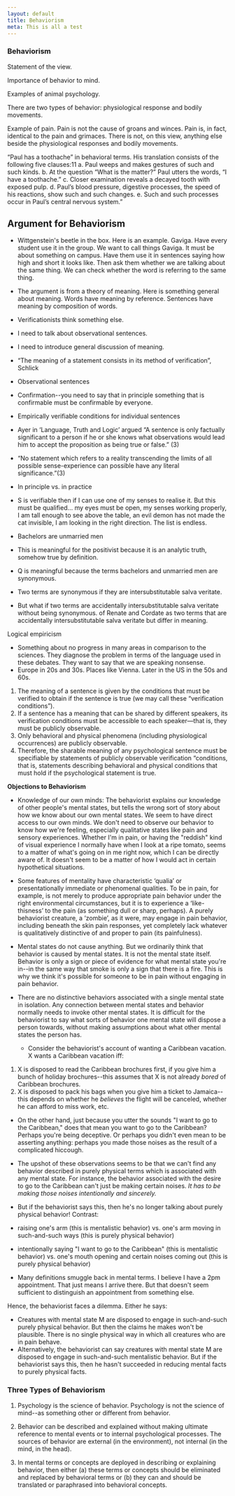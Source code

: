 ```yaml
---
layout: default
title: Behaviorism
meta: This is all a test
---
```


### Behaviorism

Statement of the view. 

Importance of behavior to mind. 

Examples of animal psychology.

There are two types of behavior: physiological response and bodily movements. 

Example of pain. Pain is not the cause of groans and winces. Pain is, in fact, identical to the pain and grimaces. There is not, on this view, anything else beside the physiological responses and bodily movements. 

“Paul has a toothache” in behavioral terms. His translation consists of the following five clauses:11
a. Paul weeps and makes gestures of such and such kinds.
b. At the question “What is the matter?” Paul utters the words, “I have a toothache.”
c. Closer examination reveals a decayed tooth with exposed pulp.
d. Paul’s blood pressure, digestive processes, the speed of his reactions, show such and such changes.
e. Such and such processes occur in Paul’s central nervous system.”


## Argument for Behaviorism

+ Wittgenstein's beetle in the box. Here is an example. Gaviga. Have every student use it in the group. We want to call things Gaviga. It must be about something on campus.  Have them use it in sentences saying how high and short it looks like. Then ask them whether we are talking about the same thing. We can check whether the word is referring to the same thing. 

+ The argument is from a theory of meaning. Here is something general about meaning. Words have meaning by reference. Sentences have meaning by composition of words. 

+ Verificationists think something else. 
+ I need to talk about observational sentences. 


+ I need to introduce general discussion of meaning. 

+ “The meaning of a statement consists in its method of verification”, Schlick

+ Observational sentences
+ Confirmation--you need to say that in principle something that is confirmable must be confirmable by everyone.
+ Empirically verifiable conditions for individual sentences

+ Ayer in ‘Language, Truth and Logic’ argued “A sentence is only factually significant to a person if he or she knows what observations would lead him to accept the proposition as being true or false.” (3)
+ “No statement which refers to a reality transcending the limits of all possible sense-experience can possible have any literal significance.”(3)

+ In principle vs. in practice

+ S is verifiable then if I can use one of my senses to realise it. But this must be qualified… my eyes must be open, my senses working properly, I am tall enough to see above the table, an evil demon has not made the cat invisible, I am looking in the right direction. The list is endless. 

+ Bachelors are unmarried men

+ This is  meaningful for the positivist because it is an analytic truth, somehow true by definition. 
+ Q is meaningful because the terms bachelors and unmarried men are synonymous. 
+ Two terms are synonymous if they are intersubstitutable salva veritate. 

+ But what if two terms are accidentally intersubstitutable salva veritate without being synonymous. of Renate and Cordate as two terms that are accidentally intersubstitutable salva veritate but differ in meaning.

Logical empiricism 

+ Something about no progress in many areas in comparison to the sciences. They diagnose the problem in terms of the language used in these debates. They want to say that we are speaking nonsense. 
+ Europe in 20s and 30s. Places like Vienna. Later in the US in the 50s and 60s. 
 
1. The meaning of a sentence is given by the conditions that must be verified to obtain if the sentence is true (we may call these “verification conditions”).
2. If a sentence has a meaning that can be shared by different speakers, its verification conditions must be accessible to each speaker—that is, they must be publicly observable.
3. Only behavioral and physical phenomena (including physiological occurrences) are publicly observable.
4. Therefore, the sharable meaning of any psychological sentence must be specifiable by statements of publicly observable verification “conditions, that is, statements describing behavioral and physical conditions that must hold if the psychological statement is true.












 

**Objections to Behaviorism**

+ Knowledge of our own minds: The behaviorist explains our knowledge of other people's mental states, but tells the wrong sort of story about how we know about our own mental states. We seem to have direct access to our own minds. We don't need to observe our behavior to know how we're feeling, especially qualitative states like pain and sensory experiences. Whether I'm in pain, or having the "reddish" kind of visual experience I normally have when I look at a ripe tomato, seems to a matter of what's going on in me right now, which I can be directly aware of. It doesn't seem to be a matter of how I would act in certain hypothetical situations. 

+ Some features of mentality have characteristic ‘qualia’ or presentationally immediate or phenomenal qualities. To be in pain, for example, is not merely to produce appropriate pain behavior under the right environmental circumstances, but it is to experience a ‘like-thisness’ to the pain (as something dull or sharp, perhaps). A purely behaviorist creature, a ‘zombie’, as it were, may engage in pain behavior, including beneath the skin pain responses, yet completely lack whatever is qualitatively distinctive of and proper to pain (its painfulness).

+ Mental states do not cause anything. But we ordinarily think that behavior is caused by mental states. It is not the mental state itself. Behavior is only a sign or piece of evidence for what mental state you're in--in the same way that smoke is only a sign that there is a fire. This is why we think it's possible for someone  to be in pain without engaging in pain behavior. 

+ There are no distinctive behaviors associated with a single mental state in isolation. Any connection between mental states and behavior normally needs to invoke other mental states. It is difficult for the behaviorist to say what sorts of behavior one mental state will dispose a person towards, without making assumptions about what other mental states the person has.
	+ Consider the behaviorist's account of wanting a Caribbean vacation. X wants a Caribbean vacation iff:

1. X is disposed to read the Caribbean brochures first, if you give him a bunch of holiday brochures--this assumes that X is not already *bored* of Caribbean brochures.
2. X is disposed to pack his bags when you give him a ticket to Jamaica--this depends on whether he *believes* the flight will be canceled, whether he can afford to miss work, etc.


+ On the other hand, just because you utter the sounds "I want to go to the Caribbean," does that mean you want to go to the Caribbean? Perhaps you're being deceptive. Or perhaps you didn't even mean to be asserting anything: perhaps you made those noises as the result of a complicated hiccough.

+ The upshot of these observations seems to be that we can't find any behavior described in purely physical terms which is associated with any mental state. For instance, the behavior associated with the desire to go to the Caribbean can't just be making certain noises. *It has to be making those noises intentionally and sincerely.*

+ But if the behaviorist says this, then he's no longer talking about purely physical behavior! Contrast:

+ raising one's arm (this is mentalistic behavior) vs. one's arm moving in such-and-such ways (this is purely physical behavior)
+ intentionally saying "I want to go to the Caribbean" (this is mentalistic behavior) vs. one's mouth opening and certain noises coming out (this is purely physical behavior)
+ Many definitions smuggle back in mental terms. I believe I have a 2pm appointment. That just means I arrive there. But that doesn't seem sufficient to distinguish an appointment from something else. 



Hence, the behaviorist faces a dilemma. Either he says:

+ Creatures with mental state M are disposed to engage in such-and-such purely physical behavior. But then the claims he makes won't be plausible. There is no single physical way in which all creatures who are in pain behave. 
+ Alternatively, the behaviorist can say creatures with mental state M are disposed to engage in such-and-such mentalistic behavior. But if the behaviorist says this, then he hasn't succeeded in reducing mental facts to purely physical facts.


### Three Types of Behaviorism


1. Psychology is the science of behavior. Psychology is not the science of mind--as something other or different from behavior.

2. Behavior can be described and explained without making ultimate reference to mental events or to internal psychological processes. The sources of behavior are external (in the environment), not internal (in the mind, in the head).

3. In mental terms or concepts are deployed in describing or explaining behavior, then either (a) these terms or concepts should be eliminated and replaced by behavioral terms or (b) they can and should be translated or paraphrased into behavioral concepts.

